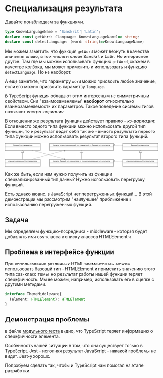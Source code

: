 # Специализация результата

Давайте понаблюдаем за функциями.

```ts
type KnownLanguageName = 'Sanskrit'|'Latin';
declare const getWord: (language: KnownLanguageName)=> string;
declare const detectLanguage: (word: string)=>KnownLanguageName;
```

Мы можем заметить, что функция `getWord` может вернуть в качестве значения слово, в том числе и слово Sanskrit и Latin. Но интереснее другое. Там где мы можем использовать функцию `getWord`, скажем в качестве колбэка, мы может применить и использовать и функцию `detectLanguage`. Но не наоборот.

А еще заметьте, что параметру `word` можно присвоить любое значение, если его можно присвоить параметру `language`.

В TypeScript функции обладают этим интересным не симметричным свойством. Они "взаимозаменяемы" **наоборот** относительно взаимозаменяемости их параметров. Такое поведение системы типов называют _контра-вариация_.

В отношении же результата функции действует правило - _ко-вариации_: Если вместо одного типа функции можно использовать другой тип функции, то и результат ведет себя так же - вместо результата первого типа функции можно использовать результат второго типа функций.

![co- contra- variance](assets/co-contra-variance.drawio.png)

Как же быть, если нам нужно получить из функции специализированный тип данны? Нужно использовать перегрузку функций.

Есть однако нюанс. в JavaScript нет перегруженных функций... В этой демонстрации мы рассмотрим "наилучшее" приближение к использованию перегруженных функций.

## Задача

Мы определяем функцию-посредника - middleware - которая будет добавлять имя css-класса к списку классов HTMLElement-а.

## Проблема в интерфейсе функции

При использовании различных HTML элементов мы можем использовать базовый тип - HTMLElement и применить значению этого типа css-класс темы, но результат работы нашей функции теряет специфичность. Мы не можем, например, использовать его в сцепке с другими методами.

```ts
interface ThemeMiddleware{
  (element: HTMLElement): HTMLElement
}
```

## Демонстрация проблемы

в файле [модульного теста](https://codesandbox.io/s/infallible-perlman-3dht9?file=/src/theme-middleware.test.ts) видно, что TypeScript теряет информацию о специфичности элемента.

Особенность нашей ситуации в том, что она существует только в TypeScript. Jest - исполняя результат JavaScript - никакой проблемы не видит. Jest-у хорошо.

Попробуем сделать так, чтобы и TypeScript нам помогал на этапе разработки.

#
#

